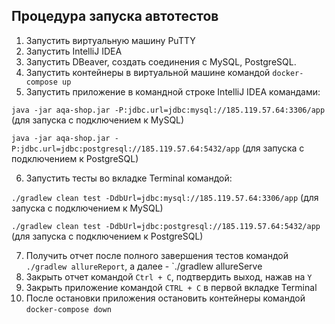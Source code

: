 
## Процедура запуска автотестов ##

1. Запустить виртуальную машину PuTTY
2. Запустить IntelliJ IDEA
3. Запустить DBeaver, создать соединения с MySQL, PostgreSQL.
4. Запустить контейнеры в виртуальной машине командой `docker-compose up`
5. Запустить приложение в командной строке IntelliJ IDEA командами:

`java -jar aqa-shop.jar -P:jdbc.url=jdbc:mysql://185.119.57.64:3306/app` (для запуска с подключением к MySQL)

`java -jar aqa-shop.jar -P:jdbc.url=jdbc:postgresql://185.119.57.64:5432/app` (для запуска с подключением к PostgreSQL)

6. Запустить тесты во вкладке Terminal командой:

`./gradlew clean test -DdbUrl=jdbc:mysql://185.119.57.64:3306/app` (для запуска с подключением к MySQL)

`./gradlew clean test -DdbUrl=jdbc:postgresql://185.119.57.64:5432/app` (для запуска с подключением к PostgreSQL)

7. Получить отчет после полного завершения тестов командой `./gradlew allureReport`, а далее - `./gradlew allureServe
8. Закрыть отчет командой `Ctrl + C`, подтвердить выход, нажав на `Y`
9. Закрыть приложение командой `CTRL + C` в первой вкладке Terminal
10.  После остановки приложения остановить контейнеры командой `docker-compose down`